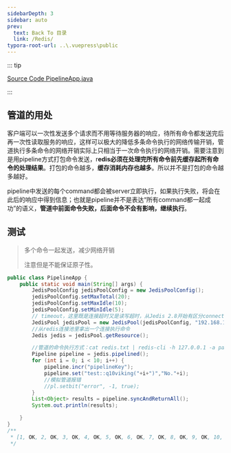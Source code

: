 ```yaml
---
sidebarDepth: 3
sidebar: auto
prev:
  text: Back To 目录
  link: /Redis/
typora-root-url: ..\.vuepress\public
---
```




::: tip

[Source Code PipelineApp.java](https://github.com/Q10Viking/learncode/blob/main/redis/_01_java_redis/src/main/java/org/hzz/PipelineApp.java)

:::



## 管道的用处

客户端可以一次性发送多个请求而不用等待服务器的响应，待所有命令都发送完后再一次性读取服务的响应，这样可以极大的降低多条命令执行的网络传输开销，管道执行多条命令的网络开销实际上只相当于一次命令执行的网络开销。需要注意到是用pipeline方式打包命令发送，r**edis必须在处理完所有命令前先缓存起所有命令的处理结果**。打包的命令越多，**缓存消耗内存也越多**。所以并不是打包的命令越多越好。

pipeline中发送的每个command都会被server立即执行，如果执行失败，将会在此后的响应中得到信息；也就是pipeline并不是表达“所有command都一起成功”的语义，**管道中前面命令失败，后面命令不会有影响，继续执行**。



## 测试


> 多个命令一起发送，减少网络开销
>
> 注意但是不能保证原子性。



```java
public class PipelineApp {
    public static void main(String[] args) {
        JedisPoolConfig jedisPoolConfig = new JedisPoolConfig();
        jedisPoolConfig.setMaxTotal(20);
        jedisPoolConfig.setMaxIdle(10);
        jedisPoolConfig.setMinIdle(5);
        // timeout，这里既是连接超时又是读写超时，从Jedis 2.8开始有区分connectionTimeout和soTimeout的构造函数
        JedisPool jedisPool = new JedisPool(jedisPoolConfig, "192.168.187.135", 6379, 3000, null);
        //从redis连接池里拿出一个连接执行命令
        Jedis jedis = jedisPool.getResource();

        //管道的命令执行方式：cat redis.txt | redis-cli -h 127.0.0.1 -a password - p 6379 --pipe
        Pipeline pipeline = jedis.pipelined();
        for (int i = 0; i < 10; i++) {
            pipeline.incr("pipelineKey");
            pipeline.set("test::q10viking("+i+")","No."+i);
            //模拟管道报错
            //pl.setbit("error", -1, true);
        }
        List<Object> results = pipeline.syncAndReturnAll();
        System.out.println(results);

    }
}
/**
 * [1, OK, 2, OK, 3, OK, 4, OK, 5, OK, 6, OK, 7, OK, 8, OK, 9, OK, 10, OK]
 */
```


